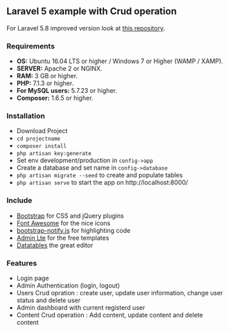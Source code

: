 ## Laravel 5 example with Crud operation ##

For Laravel 5.8 improved version look at [this repository](https://github.com/tbsphpdev/Laraval-5.8-Admin-Authentication-And-CRUD-Opration-Demo).

### Requirements ###
* **OS:** Ubuntu 16.04 LTS or higher / Windows 7 or Higher (WAMP / XAMP).
* **SERVER:** Apache 2 or NGINX.
* **RAM:** 3 GB or higher.
* **PHP:** 7.1.3 or higher.
* **For MySQL users:** 5.7.23 or higher.
* **Composer:** 1.6.5 or higher.

### Installation ###

* Download Project 
* `cd projectname`
* `composer install`
* `php artisan key:generate`
* Set env development/production in `config->app` 
* Create a database and set name in  `config->database` 
* `php artisan migrate --seed` to create and populate tables
* `php artisan serve` to start the app on http://localhost:8000/

### Include ###

* [Bootstrap](http://getbootstrap.com) for CSS and jQuery plugins
* [Font Awesome](http://fortawesome.github.io/Font-Awesome) for the nice icons
* [bootstrap-notify.js](http://bootstrap-notify.remabledesigns.com/) for highlighting code
* [Admin Lte](https://adminlte.io/themes/AdminLTE/index2.html) for the free templates
* [Datatables](https://datatables.net/) the great editor

### Features ###

* Login page
* Admin Authentication (login, logout)
* Users Crud opration : create user, update user information, change user status and delete user 
* Admin dashboard with current registerd user
*  Content Crud operation : Add content, update content and delete content